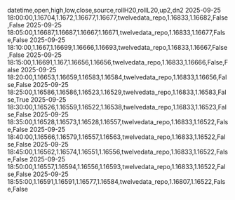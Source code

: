 datetime,open,high,low,close,source,rollH20,rollL20,up2,dn2
2025-09-25 18:00:00,1.16704,1.1672,1.16677,1.16677,twelvedata_repo,1.16833,1.16682,False,False
2025-09-25 18:05:00,1.16687,1.16687,1.16667,1.16671,twelvedata_repo,1.16833,1.16677,False,False
2025-09-25 18:10:00,1.1667,1.16699,1.16666,1.16693,twelvedata_repo,1.16833,1.16667,False,False
2025-09-25 18:15:00,1.16691,1.167,1.16656,1.16656,twelvedata_repo,1.16833,1.16666,False,False
2025-09-25 18:20:00,1.16653,1.16659,1.16583,1.16584,twelvedata_repo,1.16833,1.16656,False,False
2025-09-25 18:25:00,1.16586,1.16586,1.16523,1.16529,twelvedata_repo,1.16833,1.16583,False,True
2025-09-25 18:30:00,1.16526,1.16559,1.16522,1.16538,twelvedata_repo,1.16833,1.16523,False,False
2025-09-25 18:35:00,1.16528,1.16573,1.16528,1.16557,twelvedata_repo,1.16833,1.16522,False,False
2025-09-25 18:40:00,1.16566,1.16579,1.16557,1.16563,twelvedata_repo,1.16833,1.16522,False,False
2025-09-25 18:45:00,1.16562,1.16574,1.16551,1.16556,twelvedata_repo,1.16833,1.16522,False,False
2025-09-25 18:50:00,1.16557,1.16594,1.16556,1.16593,twelvedata_repo,1.16833,1.16522,False,False
2025-09-25 18:55:00,1.16591,1.16591,1.16577,1.16584,twelvedata_repo,1.16807,1.16522,False,False
